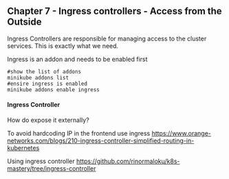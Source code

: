 ## Chapter 7 - Ingress controllers - Access from the Outside

Ingress Controllers are responsible for managing access to the cluster services. This is exactly what we need.

Ingress is an addon and needs to be enabled first
```
#show the list of addons
minikube addons list
#ensire ingress is enabled
minikube addons enable ingress
```
#### Ingress Controller
How do expose it externally?

To avoid hardcoding IP in the frontend use ingress
 https://www.orange-networks.com/blogs/210-ingress-controller-simplified-routing-in-kubernetes

 Using ingress controller
 https://github.com/rinormaloku/k8s-mastery/tree/ingress-controller
